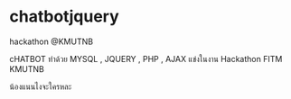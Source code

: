# chatbotjquery
hackathon @KMUTNB

cHATBOT ทำด้วย MYSQL , JQUERY , PHP , AJAX
แข่งในงาน Hackathon FITM KMUTNB

น้องแนนไงจะใครหละ 
